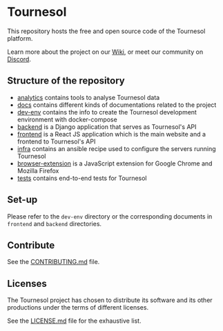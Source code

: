 # Tournesol

This repository hosts the free and open source code of the Tournesol platform.

Learn more about the project on our [Wiki][tournesol-wiki], or meet our community
on [Discord][tournesol-discord-join].

## Structure of the repository

- [analytics](./analytics) contains tools to analyse Tournesol data
- [docs](./docs) contains different kinds of documentations related to the
  project
- [dev-env](./dev-env) contains the info to create the Tournesol development
  environment with docker-compose
- [backend](./backend) is a Django application that serves as Tournesol's API
- [frontend](./frontend) is a React JS application which is the main website
  and a frontend to Tournesol's API
- [infra](./infra) contains an ansible recipe used to configure the servers
  running Tournesol
- [browser-extension](./browser-extension) is a JavaScript extension for
  Google Chrome and Mozilla Firefox
- [tests](./tests) contains end-to-end tests for Tournesol

## Set-up

Please refer to the `dev-env` directory or the corresponding documents in
`frontend` and `backend` directories.

## Contribute

See the [CONTRIBUTING.md](./CONTRIBUTING.md) file.

[tournesol-discord-join]: https://discord.gg/WvcSG55Bf3
[tournesol-wiki]: https://wiki.tournesol.app/
[tournesol-wiki-contribute]: https://wiki.tournesol.app/wiki/Contribute_to_Tournesol

## Licenses

The Tournesol project has chosen to distribute its software and its other
productions under the terms of different licenses.

See the [LICENSE.md](./LICENSE.md) file for the exhaustive list.
